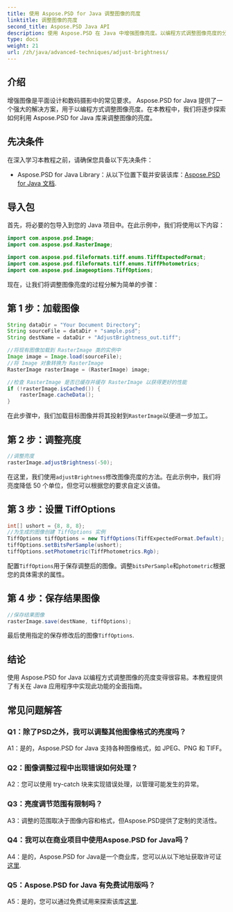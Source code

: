 ```yaml
---
title: 使用 Aspose.PSD for Java 调整图像的亮度
linktitle: 调整图像的亮度
second_title: Aspose.PSD Java API
description: 使用 Aspose.PSD 在 Java 中增强图像亮度。以编程方式调整图像亮度的分步指南。
type: docs
weight: 21
url: /zh/java/advanced-techniques/adjust-brightness/
---
```

## 介绍

增强图像是平面设计和数码摄影中的常见要求。 Aspose.PSD for Java 提供了一个强大的解决方案，用于以编程方式调整图像亮度。在本教程中，我们将逐步探索如何利用 Aspose.PSD for Java 库来调整图像的亮度。

## 先决条件

在深入学习本教程之前，请确保您具备以下先决条件：

-  Aspose.PSD for Java Library：从以下位置下载并安装该库：[Aspose.PSD for Java 文档](https://reference.aspose.com/psd/java/).

## 导入包

首先，将必要的包导入到您的 Java 项目中。在此示例中，我们将使用以下内容：

```java
import com.aspose.psd.Image;
import com.aspose.psd.RasterImage;

import com.aspose.psd.fileformats.tiff.enums.TiffExpectedFormat;
import com.aspose.psd.fileformats.tiff.enums.TiffPhotometrics;
import com.aspose.psd.imageoptions.TiffOptions;
```

现在，让我们将调整图像亮度的过程分解为简单的步骤：

## 第 1 步：加载图像

```java
String dataDir = "Your Document Directory";
String sourceFile = dataDir + "sample.psd";
String destName = dataDir + "AdjustBrightness_out.tiff";

//将现有图像加载到 RasterImage 类的实例中
Image image = Image.load(sourceFile);
//将 Image 对象转换为 RasterImage
RasterImage rasterImage = (RasterImage) image;

//检查 RasterImage 是否已缓存并缓存 RasterImage 以获得更好的性能
if (!rasterImage.isCached()) {
    rasterImage.cacheData();
}
```

在此步骤中，我们加载目标图像并将其投射到`RasterImage`以便进一步加工。

## 第 2 步：调整亮度

```java
//调整亮度
rasterImage.adjustBrightness(-50);
```

在这里，我们使用`adjustBrightness`修改图像亮度的方法。在此示例中，我们将亮度降低 50 个单位，但您可以根据您的要求自定义该值。

## 第 3 步：设置 TiffOptions

```java
int[] ushort = {8, 8, 8};
//为生成的图像创建 TiffOptions 实例
TiffOptions tiffOptions = new TiffOptions(TiffExpectedFormat.Default);
tiffOptions.setBitsPerSample(ushort);
tiffOptions.setPhotometric(TiffPhotometrics.Rgb);
```

配置`TiffOptions`用于保存调整后的图像。调整`bitsPerSample`和`photometric`根据您的具体需求的属性。

## 第 4 步：保存结果图像

```java
//保存结果图像
rasterImage.save(destName, tiffOptions);
```

最后使用指定的保存修改后的图像`TiffOptions`.

## 结论

使用 Aspose.PSD for Java 以编程方式调整图像的亮度变得很容易。本教程提供了有关在 Java 应用程序中实现此功能的全面指南。

## 常见问题解答

### Q1：除了PSD之外，我可以调整其他图像格式的亮度吗？

A1：是的，Aspose.PSD for Java 支持各种图像格式，如 JPEG、PNG 和 TIFF。

### Q2：图像调整过程中出现错误如何处理？

A2：您可以使用 try-catch 块来实现错误处理，以管理可能发生的异常。

### Q3：亮度调节范围有限制吗？

A3：调整的范围取决于图像内容和格式，但Aspose.PSD提供了定制的灵活性。

### Q4：我可以在商业项目中使用Aspose.PSD for Java吗？

 A4：是的，Aspose.PSD for Java是一个商业库，您可以从以下地址获取许可证[这里](https://purchase.aspose.com/buy).

### Q5：Aspose.PSD for Java 有免费试用版吗？

A5：是的，您可以通过免费试用来探索该库[这里](https://releases.aspose.com/).